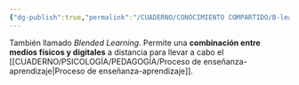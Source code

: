 ```yaml
---
{"dg-publish":true,"permalink":"/CUADERNO/CONOCIMIENTO COMPARTIDO/B-learning/"}
---
```


También llamado *Blended Learning*. Permite una **combinación entre medios físicos y digitales** a distancia para llevar a cabo el [[CUADERNO/PSICOLOGÍA/PEDAGOGÍA/Proceso de enseñanza-aprendizaje\|Proceso de enseñanza-aprendizaje]].